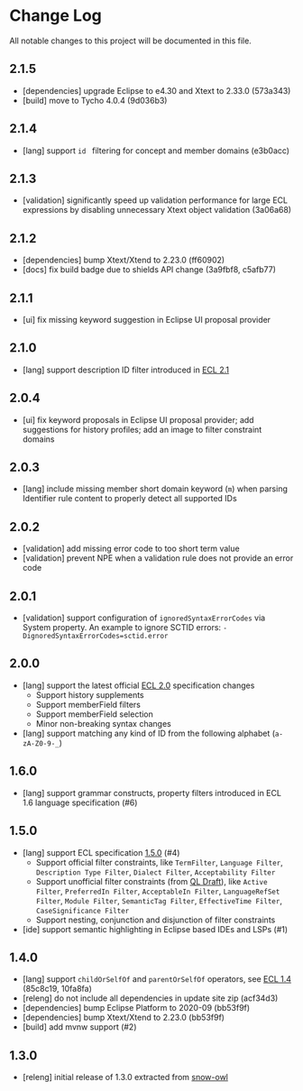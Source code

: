 # Change Log
All notable changes to this project will be documented in this file.

## 2.1.5

- [dependencies] upgrade Eclipse to e4.30 and Xtext to 2.33.0 (573a343)
- [build] move to Tycho 4.0.4 (9d036b3)

## 2.1.4

- [lang] support `id ` filtering for concept and member domains (e3b0acc)

## 2.1.3

- [validation] significantly speed up validation performance for large ECL expressions by disabling unnecessary Xtext object validation (3a06a68)

## 2.1.2

- [dependencies] bump Xtext/Xtend to 2.23.0 (ff60902)
- [docs] fix build badge due to shields API change (3a9fbf8, c5afb77)

## 2.1.1

- [ui] fix missing keyword suggestion in Eclipse UI proposal provider

## 2.1.0

- [lang] support description ID filter introduced in [ECL 2.1](https://confluence.ihtsdotools.org/download/attachments/33493263/doc_ExpressionConstraintLanguage_v2.1-en-US_INT_20220824.pdf?api=v2)

## 2.0.4

- [ui] fix keyword proposals in Eclipse UI proposal provider; add suggestions for history profiles; add an image to filter constraint domains

## 2.0.3

- [lang] include missing member short domain keyword (`m`) when parsing Identifier rule content to properly detect all supported IDs

## 2.0.2

- [validation] add missing error code to too short term value
- [validation] prevent NPE when a validation rule does not provide an error code

## 2.0.1

- [validation] support configuration of `ignoredSyntaxErrorCodes` via System property. An example to ignore SCTID errors: `-DignoredSyntaxErrorCodes=sctid.error`

## 2.0.0

- [lang] support the latest official [ECL 2.0](https://confluence.ihtsdotools.org/download/attachments/33493263/doc_ExpressionConstraintLanguage_v2.0-en-US_INT_20220404.pdf?api=v2) specification changes
  * Support history supplements
  * Support memberField filters
  * Support memberField selection
  * Minor non-breaking syntax changes
- [lang] support matching any kind of ID from the following alphabet (`a-zA-Z0-9-_`)

## 1.6.0

- [lang] support grammar constructs, property filters introduced in ECL 1.6 language specification (#6)

## 1.5.0
- [lang] support ECL specification [1.5.0](https://confluence.ihtsdotools.org/download/attachments/33493263/doc_ExpressionConstraintLanguage_v1.5-en-US_INT_20210215.pdf?api=v2) (#4)
  * Support official filter constraints, like `TermFilter`, `Language Filter`, `Description Type Filter`, `Dialect Filter`, `Acceptability Filter`
  * Support unofficial filter constraints (from [QL Draft](https://github.com/b2ihealthcare/snomed-ql)), like `Active Filter`, `PreferredIn Filter`, `AcceptableIn Filter`, `LanguageRefSet Filter`, `Module Filter`, `SemanticTag Filter`, `EffectiveTime Filter`, `CaseSignificance Filter`
  * Support nesting, conjunction and disjunction of filter constraints
- [ide] support semantic highlighting in Eclipse based IDEs and LSPs (#1)

## 1.4.0
- [lang] support `childOrSelfOf` and `parentOrSelfOf` operators, see [ECL 1.4](https://confluence.ihtsdotools.org/display/DOCECL/6.1+Simple+Expression+Constraints) (85c8c19, 10fa8fa)
- [releng] do not include all dependencies in update site zip (acf34d3)
- [dependencies] bump Eclipse Platform to 2020-09 (bb53f9f)
- [dependencies] bump Xtext/Xtend to 2.23.0 (bb53f9f)
- [build] add mvnw support (#2)

## 1.3.0
- [releng] initial release of 1.3.0 extracted from [snow-owl](https://github.com/b2ihealthcare/snow-owl)